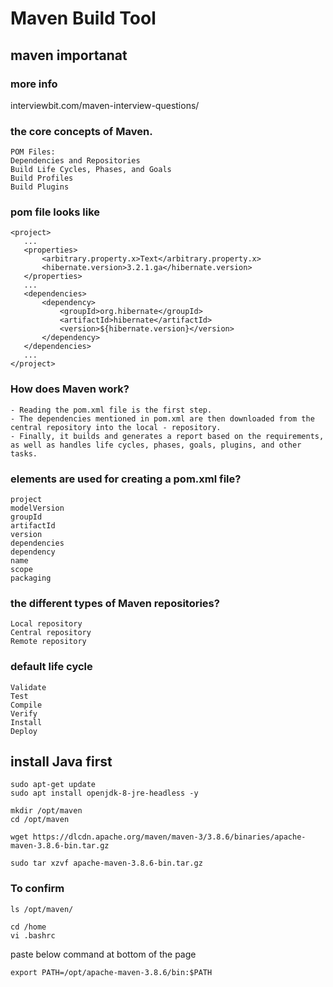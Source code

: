 # Maven Build Tool

## maven importanat

### more info
interviewbit.com/maven-interview-questions/

### the core concepts of Maven.
```
POM Files:
Dependencies and Repositories
Build Life Cycles, Phases, and Goals
Build Profiles
Build Plugins
```
### pom file looks like
```
<project>
   ...
   <properties>
       <arbitrary.property.x>Text</arbitrary.property.x>
       <hibernate.version>3.2.1.ga</hibernate.version>
   </properties>
   ...
   <dependencies>
       <dependency>
           <groupId>org.hibernate</groupId>
           <artifactId>hibernate</artifactId>
           <version>${hibernate.version}</version>
       </dependency>
   </dependencies>
   ...
</project>
```
### How does Maven work?
```
- Reading the pom.xml file is the first step.
- The dependencies mentioned in pom.xml are then downloaded from the central repository into the local - repository.
- Finally, it builds and generates a report based on the requirements, as well as handles life cycles, phases, goals, plugins, and other tasks.
```
### elements are used for creating a pom.xml file?
```
project
modelVersion
groupId
artifactId
version
dependencies
dependency
name
scope
packaging
```
### the different types of Maven repositories? 
```
Local repository
Central repository
Remote repository
```
### default life cycle
```
Validate
Test
Compile
Verify
Install
Deploy
```


## install Java first

```
sudo apt-get update   
sudo apt install openjdk-8-jre-headless -y
```
```
mkdir /opt/maven
cd /opt/maven
```
```
wget https://dlcdn.apache.org/maven/maven-3/3.8.6/binaries/apache-maven-3.8.6-bin.tar.gz
```
```
sudo tar xzvf apache-maven-3.8.6-bin.tar.gz
```

### To confirm
```
ls /opt/maven/
```
```
cd /home
vi .bashrc
```
paste below command at bottom of the page
```
export PATH=/opt/apache-maven-3.8.6/bin:$PATH 
```

